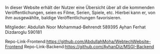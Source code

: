In dieser Website erhält der Nutzer eine Übersicht über all die kommenden Veröffentlichungen, seien es Filme, Serien, Spiele, etc. Hierbei kann er, von ihm ausgewählte, baldige Veröffentlichungen favorisieren.

Mitglieder: 
Abdullah Noor Mohammad-Behrendt
589395
Ayhan Ferhat Dizdaroglu 
590181

Repo-Link-Frontend:https://github.com/AbdullahMoha/WebtechWebsite-Frontend
Repo-Link-Backend:https://github.com/AyhanDiz/MSGI-Backend
